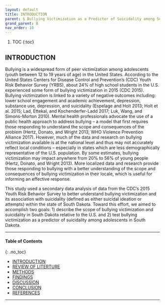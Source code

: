 ```yaml
---
layout: default
title: INTRODUCTION
parent: § Bullying Victimization as a Predictor of Suicidality among South Dakota Adolescents - A Secondary Data Analysis Using the 2015 Youth Risk Behavior Survey   
grand_parent: B 
nav_order: 10 
---
```

<style>
.dont-break-out {
  /* These are technically the same, but use both */
  overflow-wrap: break-word;
  word-wrap: break-word;

     -ms-word-break: break-all;
  /* This is the dangerous one in WebKit, as it breaks things wherever */
  word-break: break-all;
  /* Instead use this non-standard one: */
  word-break: break-word;
}

.youtube-container {
    position: relative;
    width: 100%;
    height: 0;
    padding-bottom: 56.25%;
}
.youtube-video {
    position: absolute;
    top: 0;
    left: 0;
    width: 100%;
    height: 100%;
}

</style>

<div class="dont-break-out" markdown="1">

1. TOC
{:toc}

## INTRODUCTION
Bullying is a widespread form of peer victimization among adolescents (youth between 12 to 19 years of age) in the United States. According to the United States Centers for Disease Control and Prevention’s (CDC) Youth Risk Behavior Survey (YRBS), about 24% of high school students in the U.S. experienced some form of bullying victimization in 2015 (CDC 2015). Bullying victimization is linked to a variety of negative outcomes including: lower school engagement and academic achievement, depression, substance use, depression, and suicidality (Espelage and Holt 2013; Holt et al. 2015; Lad, Ettekal, and Kochenderfer-Ladd 2017; Luk, Wang, and Simons-Morton 2010). Mental health professionals advocate the use of a public health approach to address bullying – a model that first requires those responding to understand the scope and consequences of the problem (Hertz, Donato, and Wright 2013; WHO Violence Prevention Alliance 2017). However, much of the data and research on bullying victimization available is at the national level and thus may not accurately reflect local conditions – especially in states which are less demographically representative of the U.S. population. By some estimates, bullying victimization may impact anywhere from 20% to 56% of young people (Hertz, Donato, and Wright 2013). More localized data and research provide those responding to bullying with a better understanding of the scope and consequences of bullying victimization in their locale, which is useful for informing an effective response.

This study used a secondary data analysis of data from the CDC’s 2015 Youth Risk Behavior Survey to better understand bullying victimization and its association with suicidality (defined as either suicidal ideation or attempts) within the state of South Dakota. Toward this effort, we aimed to accomplish two goals: 1) describe the scope of bullying victimization and suicidality in South Dakota relative to the U.S. and 2) test bullying victimization as a predictor of suicidality among adolescents in South Dakota.

***

#### Table of Contents
{: .no_toc}

<ul><li> <a href="/docs/B/Bullying-Victimization-as-a-Predictor-of-Suicidality-among-South-Dakota-Adolescents-A-Secondary-Data-Analysis-Using-the-2015-Youth-Risk-Behavior-Survey-1/">INTRODUCTION</a></li><li> <a href="/docs/B/Bullying-Victimization-as-a-Predictor-of-Suicidality-among-South-Dakota-Adolescents-A-Secondary-Data-Analysis-Using-the-2015-Youth-Risk-Behavior-Survey-2/">REVIEW OF LITERTURE</a></li><li> <a href="/docs/B/Bullying-Victimization-as-a-Predictor-of-Suicidality-among-South-Dakota-Adolescents-A-Secondary-Data-Analysis-Using-the-2015-Youth-Risk-Behavior-Survey-3/">METHODS</a></li><li> <a href="/docs/B/Bullying-Victimization-as-a-Predictor-of-Suicidality-among-South-Dakota-Adolescents-A-Secondary-Data-Analysis-Using-the-2015-Youth-Risk-Behavior-Survey-4/">FINDINGS</a></li><li> <a href="/docs/B/Bullying-Victimization-as-a-Predictor-of-Suicidality-among-South-Dakota-Adolescents-A-Secondary-Data-Analysis-Using-the-2015-Youth-Risk-Behavior-Survey-5/">DISCUSSION</a></li><li> <a href="/docs/B/Bullying-Victimization-as-a-Predictor-of-Suicidality-among-South-Dakota-Adolescents-A-Secondary-Data-Analysis-Using-the-2015-Youth-Risk-Behavior-Survey-6/">CONCLUSION</a></li><li> <a href="/docs/B/Bullying-Victimization-as-a-Predictor-of-Suicidality-among-South-Dakota-Adolescents-A-Secondary-Data-Analysis-Using-the-2015-Youth-Risk-Behavior-Survey-7/">REFERENCES</a></li></ul>

***

</div>

